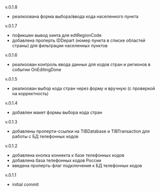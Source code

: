 v.0.1.8

- реализована форма выбора/ввода кода населенного пункта

v.0.1.7

- пофикшен вывод хинта для edtRegionCode
- добавлена проперть IDDepart (номер пункта в списке областей страны) для фильтрации населенных пунктов 

v.0.1.6

- реализован контроль ввода данных для кодов стран и регионов в событии OnEditingDone

v.0.1.5

- реализован выбор кода стран через форму и вручную (с проверкой на корректность)

v.0.1.4

- добавлен макет формы выбора кода стран 

v.0.1.3

- добавлены проперти-ссылки на TIBDatabase и TIBTransaction для работы с БД телефонных кодов

v.0.1.2

- добавлена кнопка коннекта к базе телефонных кодов
- добавлена база телефонных кодов России
- введена проперть-флаг подключения к БД телефонных кодов

v.0.1.1

- initial commit